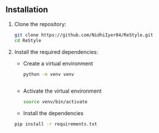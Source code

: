 ## Installation

1. Clone the repository:
    ```bash
    git clone https://github.com/NidhiIyer04/ReStyle.git
    cd ReStyle
    ```

2. Install the required dependencies:
   * Create a virtual environment
     ```bash
     python -m venv venv
    
    * Activate the virtual environment
      ```bash
      source venv/bin/activate
      
    * Install the dependencies
    ```bash
    pip install -r requirements.txt


  
